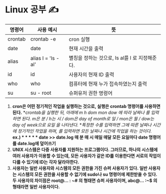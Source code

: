 # Linux 공부 ✍️

| 명령어  | 사용 예시          | 뜻                                             |
| ------- | ------------------ | ---------------------------------------------- |
| crontab | crontab -e         | cron 실행                                      |
| date    | date               | 현재 시간을 출력                               |
| alias   | alias l = 'ls -al' | 별칭을 정하는 것으로, ls al를 l 로 지정해준다. |
| id      | id                 | 사용자의 현재 ID 출력                          |
| who     | who                | 컴퓨터에 현재 누가 접속하였는지 출력           |
| su      | su - root          | 슈퍼유저 권한 명령어                           |

1. **cron은 어떤 정기적인 작업을 실행하는 것으로, 실행은 crontab 명령어를 사용하면 된다.**
   **crontab을 실행한 뒤, 아래에 m h dom mon dow 에 따라 날짜나 *를 입력하면 된다. m은 분 / h는 시 / dom은 day of month로 일 / mon은 월 / dow는 day of week으로 요일 을 나타낸다.**
   **특정한 수를 입력하면 그에 따른 날짜나 시간에 정기적인 작업을 하며, *를 입력하면 모든 날짜나 시간에 작업을 하는 것이다.**
   **ex.) * * * * * date >> date.log 매 분 매 시 매일 매달 모든 요일마다 date 명령어를 date.log에 덮어쓰기**
2. **UNIX 시스템은 다중 사용자를 지원하는 프로그램이다. 그러므로, 하나의 시스템에 여러 사용자가 이용할 수 있는데, 모든 사용자가 같은 ID를 이용한다면 서로의 작업이 다를 수 있기에 ID는 각자 달라야한다.**
3. **사용자는 일반  사용자와 시스템의 모든 권한을 가진 슈퍼 사용자가 있다. 일반 사용자는 시스템의 모든 권한을 사용할 수 없기에 sudo나 su 명령어에 제한받을 수 있다. 두 사용자의 차이점은 root@... : ~# 의 형태면 슈퍼 사용자이며, abc@... :~$ 의 형태라면 일반 사용자이다.**

